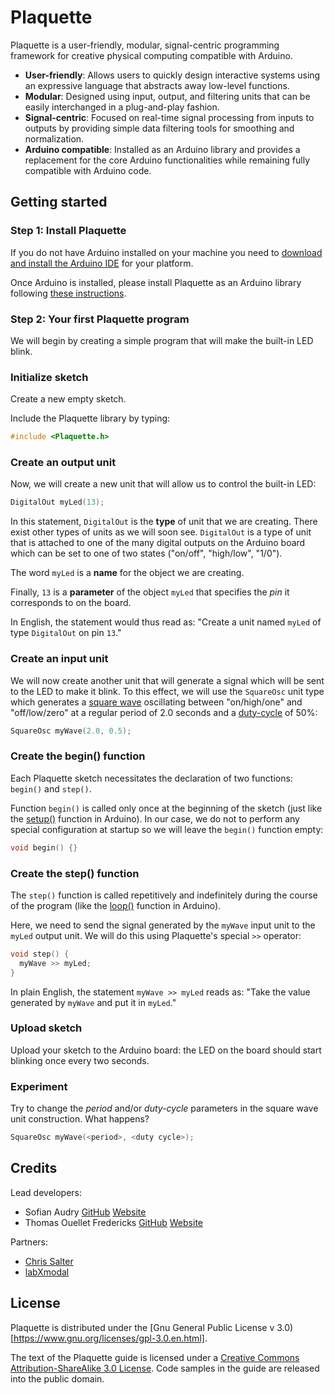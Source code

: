 # Plaquette

Plaquette is a user-friendly, modular, signal-centric programming framework for creative physical computing compatible with Arduino.

* **User-friendly**: Allows users to quickly design interactive systems using an expressive language that abstracts away low-level functions.
* **Modular**: Designed using input, output, and filtering units that can be easily interchanged in a plug-and-play fashion.
* **Signal-centric**: Focused on real-time signal processing from inputs to outputs by providing simple data filtering tools for smoothing and normalization.
* **Arduino compatible**: Installed as an Arduino library and provides a replacement for the core Arduino functionalities while remaining fully compatible with Arduino code.

## Getting started

### Step 1: Install Plaquette

If you do not have Arduino installed on your machine you need to [download and install the Arduino IDE](https://www.arduino.cc/en/Main/Software) for your platform.

Once Arduino is installed, please install Plaquette as an Arduino library following [these instructions](https://www.arduino.cc/en/Guide/Libraries).

### Step 2: Your first Plaquette program

We will begin by creating a simple program that will make the built-in LED blink.

### Initialize sketch

Create a new empty sketch.

Include the Plaquette library by typing:
```c++
#include <Plaquette.h>
```

### Create an output unit

Now, we will create a new unit that will allow us to control the built-in LED:

```c++
DigitalOut myLed(13);
```

In this statement, ```DigitalOut``` is the **type** of unit that we are creating. There exist other types of units as we will soon see. ```DigitalOut``` is a type of unit that is attached to one of the many digital outputs on the Arduino board which can be set to one of two states ("on/off", "high/low", "1/0").

The word ```myLed``` is a **name** for the object we are creating.

Finally, ```13``` is a **parameter** of the object ```myLed``` that specifies the *pin* it corresponds to on the board.

In English, the statement would thus read as: "Create a unit named ```myLed``` of type ```DigitalOut``` on pin ```13```."

### Create an input unit

We will now create another unit that will generate a signal which will be sent to the LED to make it blink. To this effect, we will use the ```SquareOsc``` unit type which generates a [square wave](https://en.wikipedia.org/wiki/Square_wave) oscillating between "on/high/one" and "off/low/zero" at a regular period of 2.0 seconds and a [duty-cycle](https://en.wikipedia.org/wiki/Duty_cycle) of 50%:

```c++
SquareOsc myWave(2.0, 0.5);
```

### Create the begin() function

Each Plaquette sketch necessitates the declaration of two functions: ```begin()``` and ```step()```.

Function ```begin()``` is called only once at the beginning of the sketch (just like the [setup()](https://www.arduino.cc/reference/en/language/structure/sketch/setup/) function in Arduino). In our case, we do not to perform any special configuration at startup so we will leave the ```begin()``` function empty:

```c++
void begin() {}
```

### Create the step() function

The ```step()``` function is called repetitively and indefinitely during the course of the program (like the [loop()](https://www.arduino.cc/reference/en/language/structure/sketch/loop/) function in Arduino).

Here, we need to send the signal generated by the ```myWave``` input unit to the ```myLed``` output unit. We will do this using Plaquette's special ```>>``` operator:

```c++
void step() {
  myWave >> myLed;
}
```

In plain English, the statement ```myWave >> myLed``` reads as: "Take the value generated by ```myWave``` and put it in ```myLed```."

### Upload sketch

Upload your sketch to the Arduino board: the LED on the board should start blinking once every two seconds.

### Experiment

Try to change the *period* and/or *duty-cycle* parameters in the square wave unit construction. What happens?

```c++
SquareOsc myWave(<period>, <duty cycle>);
```

## Credits

Lead developers:
* Sofian Audry [GitHub](https://github.com/sofian) [Website](http://sofianaudry.com)
* Thomas Ouellet Fredericks [GitHub](https://github.com/thomasfredericks) [Website](http://www.t-o-f.info)

Partners:
* [Chris Salter](http://chrissalter.com)
* [labXmodal](http://xmodal.hexagram.ca)

## License

Plaquette is distributed under the [Gnu General Public License v 3.0)[https://www.gnu.org/licenses/gpl-3.0.en.html].

The text of the Plaquette guide is licensed under a [Creative Commons Attribution-ShareAlike 3.0 License](https://creativecommons.org/licenses/by-sa/3.0/). Code samples in the guide are released into the public domain.
